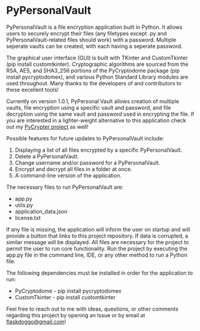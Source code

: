 # PyPersonalVault
PyPersonalVault is a file encryption application built in Python. It allows users to securely encrypt their files (any filetypes except .py and PyPersonalVault-related files should work) with a password. Multiple seperate vaults can be created, with each having a seperate password.


The graphical user interface (GUI) is built with TKinter and CustomTkinter (pip install customtkinter). Cryptographic algorithms are sourced from the RSA, AES, and SHA3_256 portions of the PyCryptodome package (pip install pycryptodomex), and various Python Standard Library modules are used throughout. Many thanks to the developers of and contributors to these excellent tools!


Currently on version 1.0.1, PyPersonal Vault allows creation of multiple vaults, file encryption using a specific vault and password, and file decryption using the same vault and password used in encrypting the file. 
If you are interested in a lighter-weight alternative to this application check out my <a href="https://github.com/lefkovitzj/PyCrypter">PyCrypter project</a> as well!


Possible features for future updates to PyPersonalVault include:
1. Displaying a list of all files encrypted by a specific PyPersonalVault.
2. Delete a PyPersonalVault.
3. Change username and/or password for a PyPersonalVault.
4. Encrypt and decrypt all files in a folder at once.
5. A command-line version of the application.


The necessary files to run PyPersonalVault are:
<ul> 
  <li>app.py </li>
  <li>utils.py</li>
  <li>application_data.json</li>
  <li>license.txt</li>
</ul>

If any file is missing, the application will inform the user on startup and will provide a button that links to this project repository. If data is corrupted, a similar message will be displayed. All files are necessary for the project to permit the user to run core functionality. Run the project by executing the app.py file in the command line, IDE, or any other method to run a Python file.

The following dependencies must be installed in order for the application to run:
<ul>
  <li><a href="https://pycryptodome.readthedocs.io/en/latest/src/installation.html" style="text-decoration:none"> PyCryptodome </a> - pip install pycryptodomex</li>
  <li><a href="https://customtkinter.tomschimansky.com/documentation/" style="text-decoration:none"> CustomTkinter </a> - pip install customtkinter</li>
</ul>

Feel free to reach out to me with ideas, questions, or other comments regarding this project by opening an Issue or by email at <a href="mailto:flaskdoggo@gmail.com" style="text-decoration:none">flaskdoggo@gmail.com</a>!

